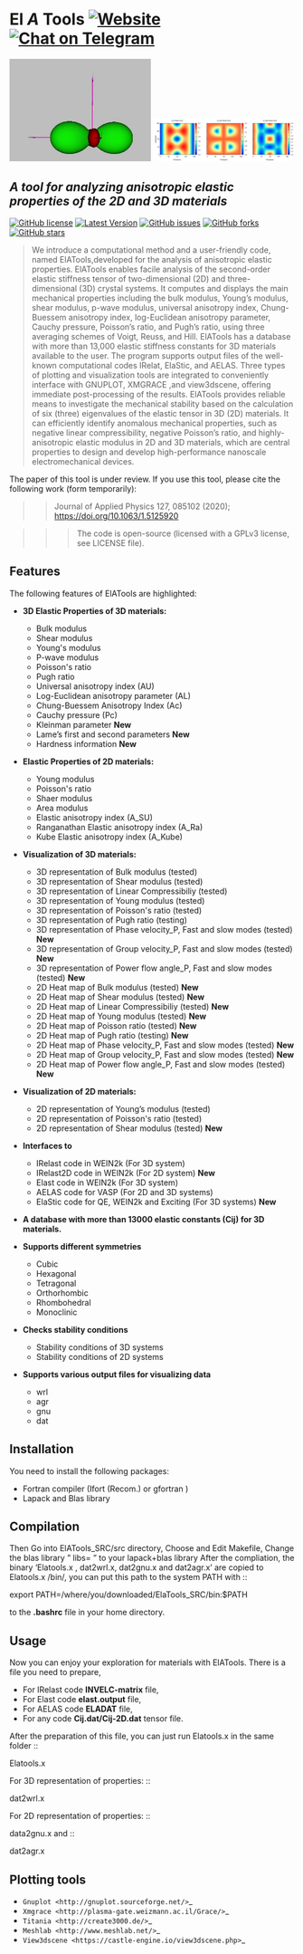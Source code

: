 # El _A_ Tools [![Website](https://img.shields.io/website?style=flat-square&up_color=gold&up_message=ElaTools&url=https%3A%2F%2Fyalameha.gitlab.io%2Felastictools%2Findex.html)](https://yalameha.gitlab.io/elastictools/index.html) [![Chat on Telegram](https://img.shields.io/badge/Group%20Chat-brightgreen.svg)](https://groups.google.com%2g%2elatools)  

<p align="center">
  <img src="./ezgif.com-gif-maker.gif" width="250" title="hover text">
  <img src="./phase_smap.png" width="250" title="hover text">
</p>  

## _A tool for analyzing anisotropic elastic properties of the 2D and 3D materials_

[![GitHub license](https://img.shields.io/github/license/shahramyalameha/ElATools)](https://github.com/shahramyalameha/ElATools/blob/main/LICENSE.md)
[![Latest Version](https://img.shields.io/github/v/release/shahramyalameha/ElATools)](https://github.com/shahramyalameha/ElATools/releases/latest)
[![GitHub issues](https://img.shields.io/github/issues/shahramyalameha/ElATools)](https://github.com/shahramyalameha/ElATools/issues) 
[![GitHub forks](https://img.shields.io/github/forks/shahramyalameha/ElATools)](https://github.com/shahramyalameha/ElATools/network)
[![GitHub stars](https://img.shields.io/github/stars/shahramyalameha/ElATools)](https://github.com/shahramyalameha/ElATools/stargazers)
> We introduce a computational method and a user-friendly code, named ElATools,developed for the analysis of anisotropic elastic properties. ElATools enables   facile analysis of the second-order elastic stiffness tensor of two-dimensional (2D) and three-dimensional (3D) crystal systems. It computes and displays the  main mechanical properties including the bulk modulus, Young’s modulus, shear modulus, p-wave modulus, universal anisotropy index, Chung-Buessem anisotropy index, log-Euclidean anisotropy parameter, Cauchy pressure, Poisson’s ratio, and Pugh’s ratio, using three averaging schemes of Voigt, Reuss, and Hill. ElATools has a database with more than 13,000 elastic stiffness constants for 3D materials available to the user. The program supports output files of the well-known computational codes IRelat, ElaStic, and AELAS. Three types of plotting and visualization tools are integrated to conveniently interface with GNUPLOT, XMGRACE  ,and view3dscene, offering immediate post-processing of the results. ElATools provides reliable means to investigate the mechanical stability based on the  calculation of six (three) eigenvalues of the elastic tensor in 3D (2D) materials. It can efficiently identify anomalous mechanical properties, such as negative  linear compressibility, negative Poisson’s ratio, and highly-anisotropic elastic modulus in 2D and 3D materials, which are central properties to design and  develop high-performance nanoscale electromechanical devices. 

The paper of this tool is under review. If you use this tool, please cite the following work (form temporarily):

>> Journal of Applied Physics 127, 085102 (2020); https://doi.org/10.1063/1.5125920

>>>The code is open-source (licensed with a GPLv3 license, see LICENSE file).


## Features
The following features of ElATools are highlighted:
- **3D Elastic Properties of 3D materials:**
   - Bulk modulus   
   - Shear modulus  
   - Young's modulus  
   - P-wave modulus 
   - Poisson's ratio 
   - Pugh ratio    
   - Universal anisotropy index (AU)      
   - Log-Euclidean anisotropy parameter (AL)
   - Chung-Buessem Anisotropy Index (Ac)   
   - Cauchy pressure (Pc) 
   - Kleinman parameter **New**
   - Lame’s first and second parameters **New**
   - Hardness information **New**

- **Elastic Properties of 2D materials:**
   - Young modulus  
   - Poisson's ratio
   - Shaer modulus
   - Area modulus
   - Elastic anisotropy index (A_SU)
   - Ranganathan Elastic anisotropy index (A_Ra)  
   - Kube Elastic anisotropy index (A_Kube)
   
- **Visualization of 3D materials:**
   - 3D representation of Bulk modulus (tested)  
   - 3D representation of Shear modulus (tested) 
   - 3D representation of Linear Compressibiliy (tested) 
   - 3D representation of Young modulus  (tested) 
   - 3D representation of Poisson's ratio (tested) 
   - 3D representation of Pugh ratio (testing)
   - 3D representation of Phase velocity_P, Fast and slow modes (tested) **New**
   - 3D representation of Group velocity_P, Fast and slow modes (tested)  **New**
   - 3D representation of Power flow angle_P, Fast and slow modes (tested) **New**  
   - 2D Heat map of Bulk modulus (tested)  **New**
   - 2D Heat map of Shear modulus (tested) **New**
   - 2D Heat map of Linear Compressibiliy (tested) **New**
   - 2D Heat map of Young modulus  (tested) **New**
   - 2D Heat map of Poisson ratio (tested) **New**
   - 2D Heat map of Pugh ratio (testing) **New**
   - 2D Heat map of Phase velocity_P, Fast and slow modes (tested) **New**
   - 2D Heat map of Group velocity_P, Fast and slow modes (tested)  **New**
   - 2D Heat map of Power flow angle_P, Fast and slow modes (tested) **New** 

- **Visualization of 2D materials:**
   - 2D representation of Young’s modulus  (tested) 
   - 2D representation of Poisson's ratio (tested) 
   - 2D representation of Shear modulus (tested) **New**
 
- **Interfaces to**
   - IRelast code in WEIN2k (For 3D system)
   - IRelast2D code in WEIN2k (For 2D system) **New**      
   - Elast code in WEIN2k (For 3D system)
   - AELAS code for VASP (For 2D and 3D systems)
   - ElaStic code for QE, WEIN2k and Exciting (For 3D systems) **New**

- **A database with more than 13000 elastic constants (Cij) for 3D materials.**
- **Supports different symmetries**
   - Cubic
   - Hexagonal
   - Tetragonal
   - Orthorhombic
   - Rhombohedral
   - Monoclinic

- **Checks stability conditions**
   - Stability conditions of 3D systems
   - Stability conditions of 2D systems
   
- **Supports various output files for visualizing data**
   - wrl
   - agr 
   - gnu 
   - dat
## Installation
You need to install the following packages:

* Fortran compiler (Ifort (Recom.) or gfortran  )
* Lapack and Blas library

Compilation
-----------


Then Go into ElATools_SRC/src directory, Choose and Edit Makefile, Change the blas library ” libs= ” to your lapack+blas library
After the compliation, the binary ‘Elatools.x , dat2wrl.x, dat2gnu.x and dat2agr.x’ are copied to Elatools.x /bin/, you can put this path to the system PATH with
::

 export PATH=/where/you/downloaded/ElaTools_SRC/bin:$PATH

to the **.bashrc** file in your home directory.

Usage
-----

Now you can enjoy your exploration for materials with ElATools.
There is a file you need to prepare,

* For IRelast code **INVELC-matrix** file,
* For Elast code **elast.output** file,
* For AELAS code **ELADAT** file,
* For any code **Cij.dat/Cij-2D.dat** tensor file.

After the preparation of this file, you can just run Elatools.x  in the same folder
::

  Elatools.x 

For 3D representation of properties:
::

  dat2wrl.x

For 2D representation of properties:
::

  data2gnu.x
and 
::

  dat2agr.x

Plotting tools
--------------

   - `Gnuplot <http://gnuplot.sourceforge.net/>`_
   - `Xmgrace <http://plasma-gate.weizmann.ac.il/Grace/>`_
   - `Titania <http://create3000.de/>`_
   - `Meshlab <http://www.meshlab.net/>`_
   - `View3dscene <https://castle-engine.io/view3dscene.php>`_
   
